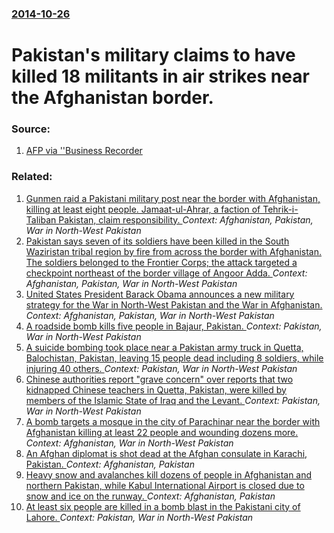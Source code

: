 ### [2014-10-26](/news/2014/10/26/index.md)

# Pakistan's military claims to have killed 18 militants in air strikes near the Afghanistan border. 




### Source:

1. [AFP via ''Business Recorder](http://www.brecorder.com/top-news/1-front-top-news/201664-air-strikes-kill-18-militants-in-khyber-district.html)

### Related:

1. [Gunmen raid a Pakistani military post near the border with Afghanistan, killing at least eight people. Jamaat-ul-Ahrar, a faction of Tehrik-i-Taliban Pakistan, claim responsibility. ](/news/2017/03/17/gunmen-raid-a-pakistani-military-post-near-the-border-with-afghanistan-killing-at-least-eight-people-jamaat-ul-ahrar-a-faction-of-tehrik.md) _Context: Afghanistan, Pakistan, War in North-West Pakistan_
2. [Pakistan says seven of its soldiers have been killed in the South Waziristan tribal region by fire from across the border with Afghanistan. The soldiers belonged to the Frontier Corps; the attack targeted a checkpoint northeast of the border village of Angoor Adda. ](/news/2015/10/27/pakistan-says-seven-of-its-soldiers-have-been-killed-in-the-south-waziristan-tribal-region-by-fire-from-across-the-border-with-afghanistan.md) _Context: Afghanistan, Pakistan, War in North-West Pakistan_
3. [ United States President Barack Obama announces a new military strategy for the War in North-West Pakistan and the War in Afghanistan. ](/news/2009/03/26/united-states-president-barack-obama-announces-a-new-military-strategy-for-the-war-in-north-west-pakistan-and-the-war-in-afghanistan.md) _Context: Afghanistan, Pakistan, War in North-West Pakistan_
4. [A roadside bomb kills five people in Bajaur, Pakistan. ](/news/2017/09/17/a-roadside-bomb-kills-five-people-in-bajaur-pakistan.md) _Context: Pakistan, War in North-West Pakistan_
5. [A suicide bombing took place near a Pakistan army truck in Quetta, Balochistan, Pakistan, leaving 15 people dead including 8 soldiers, while injuring 40 others. ](/news/2017/08/12/a-suicide-bombing-took-place-near-a-pakistan-army-truck-in-quetta-balochistan-pakistan-leaving-15-people-dead-including-8-soldiers-while.md) _Context: Pakistan, War in North-West Pakistan_
6. [Chinese authorities report "grave concern" over reports that two kidnapped Chinese teachers in Quetta, Pakistan, were killed by members of the Islamic State of Iraq and the Levant. ](/news/2017/06/9/chinese-authorities-report-grave-concern-over-reports-that-two-kidnapped-chinese-teachers-in-quetta-pakistan-were-killed-by-members-of-t.md) _Context: Pakistan, War in North-West Pakistan_
7. [A bomb targets a mosque in the city of Parachinar near the border with Afghanistan killing at least 22 people and wounding dozens more. ](/news/2017/03/31/a-bomb-targets-a-mosque-in-the-city-of-parachinar-near-the-border-with-afghanistan-killing-at-least-22-people-and-wounding-dozens-more.md) _Context: Afghanistan, War in North-West Pakistan_
8. [An Afghan diplomat is shot dead at the Afghan consulate in Karachi, Pakistan. ](/news/2017/02/6/an-afghan-diplomat-is-shot-dead-at-the-afghan-consulate-in-karachi-pakistan.md) _Context: Afghanistan, Pakistan_
9. [Heavy snow and avalanches kill dozens of people in Afghanistan and northern Pakistan, while Kabul International Airport is closed due to snow and ice on the runway. ](/news/2017/02/5/heavy-snow-and-avalanches-kill-dozens-of-people-in-afghanistan-and-northern-pakistan-while-kabul-international-airport-is-closed-due-to-sno.md) _Context: Afghanistan, Pakistan_
10. [At least six people are killed in a bomb blast in the Pakistani city of Lahore. ](/news/2017/02/23/at-least-six-people-are-killed-in-a-bomb-blast-in-the-pakistani-city-of-lahore.md) _Context: Pakistan, War in North-West Pakistan_
